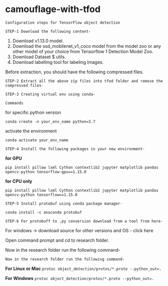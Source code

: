 # camouflage-with-tfod

`Configuration steps for TensorFlow object detection`

`STEP-1 Download the following content-`

1. Download v1.13.0 model.
2. Download the ssd_mobilenet_v1_coco model from the model zoo or any other model of your choice from Tensorflow 1 Detection Model Zoo.
3. Download Dataset $ utils.
4. Download labelImg tool for labeling Images.

Before extraction, you should have the following compressed files.

`STEP-2 Extract all the above zip files into tfod folder and remove the compressed files-`


`STEP-3 Creating virtual env using conda-`

`Commands`

for specific python version

`conda create -n your_env_name python=3.7`

activate the environment

`conda activate your_env_name`

`STEP-4 Install the following packages in your new environment-`

**for GPU**

`pip install pillow lxml Cython contextlib2 jupyter matplotlib pandas opencv-python tensorflow-gpu==1.15.0`

**for CPU only**

`pip install pillow lxml Cython contextlib2 jupyter matplotlib pandas opencv-python tensorflow==1.15.0`

`STEP-5 Install protobuf using conda package manager-`

`conda install -c anaconda protobuf`

`STEP-6 For protobuff to .py conversion download from a tool from here-`

For windows -> download source for other versions and OS - click here

Open command prompt and cd to research folder.

Now in the research folder run the following command-

`Now in the research folder run the following command-`

**For Linux or Mac**
`protoc object_detection/protos/*.proto --python_out=.`

**For Windows**
`protoc object_detection/protos/*.proto --python_out=.`